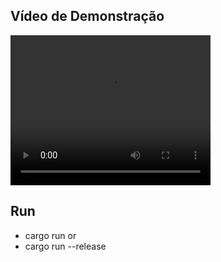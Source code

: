 ## Vídeo de Demonstração

<video width="320" height="240" controls>
  <source src="pendulum.mp4" type="video/mp4">
  Your browser does not support the video tag.
</video>

## Run
- cargo run
or 
- cargo run --release